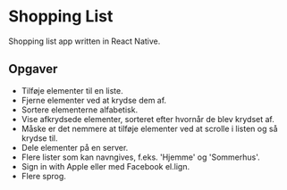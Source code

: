 # Shopping List

Shopping list app written in React Native.

## Opgaver

- Tilføje elementer til en liste.
- Fjerne elementer ved at krydse dem af.
- Sortere elementerne alfabetisk.
- Vise afkrydsede elementer, sorteret efter hvornår de blev krydset af.
- Måske er det nemmere at tilføje elementer ved at scrolle i listen og så krydse til.
- Dele elementer på en server.
- Flere lister som kan navngives, f.eks. 'Hjemme' og 'Sommerhus'.
- Sign in with Apple eller med Facebook el.lign.
- Flere sprog.
